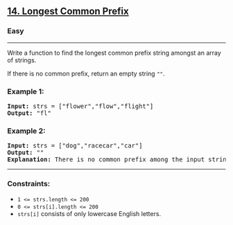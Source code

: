 <h2><a href="https://leetcode.com/problems/longest-common-prefix/">14. Longest Common Prefix</a></h2>
<h3>Easy</h3>
<hr>
<p>Write a function to find the longest common prefix string amongst an array of strings.</p>
<p>If there is no common prefix, return an empty string <code>""</code>.</p>

<h3>Example 1:</h3>
<pre>
<b>Input:</b> strs = ["flower","flow","flight"]
<b>Output:</b> "fl"
</pre>

<h3>Example 2:</h3>
<pre>
<b>Input:</b> strs = ["dog","racecar","car"]
<b>Output:</b> ""
<b>Explanation:</b> There is no common prefix among the input strings.
</pre>

<hr>
<h3>Constraints:</h3>
<ul>
  <li><code>1 &lt;= strs.length &lt;= 200</code></li>
  <li><code>0 &lt;= strs[i].length &lt;= 200</code></li>
  <li><code>strs[i]</code> consists of only lowercase English letters.</li>
</ul>
